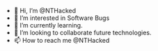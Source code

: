 - 👋 Hi, I’m @NTHacked
- 👀 I’m interested in Software Bugs
- 🌱 I’m currently learning.
- 💞️ I’m looking to collaborate future technologies.
- 📫 How to reach me @NTHacked

<!---
NTHacked/NTHacked is a ✨ special ✨ repository because its `README.md` (this file) appears on your GitHub profile.
You can click the Preview link to take a look at your changes.
--->
